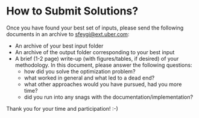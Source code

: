 # How to Submit Solutions?

Once you have found your best set of inputs, please send the following documents in an archive to sfeygi@ext.uber.com:

* An archive of your best input folder
* An archive of the output folder corresponding to your best input
* A brief (1-2 page) write-up (with figures/tables, if desired) of your methodology. In this document, please answer the following questions:
    - how did you solve the optimization problem?
    - what worked in general and what led to a dead end?
    - what other approaches would you have pursued, had you more time?
    - did you run into any snags with the documentation/implementation?

Thank you for your time and participation! :-)
